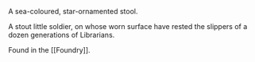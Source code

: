 A sea-coloured, star-ornamented stool.

A stout little soldier, on whose worn surface have rested the slippers of a dozen generations of Librarians.

Found in the [[Foundry]].
